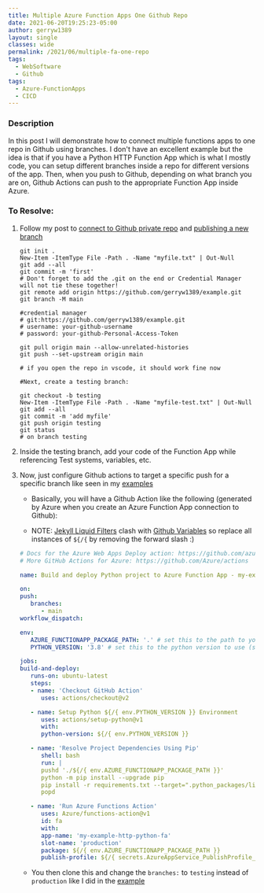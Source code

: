 ```yaml
---
title: Multiple Azure Function Apps One Github Repo
date: 2021-06-20T19:25:23-05:00
author: gerryw1389
layout: single
classes: wide
permalink: /2021/06/multiple-fa-one-repo
tags:
  - WebSoftware
  - Github
tags:
  - Azure-FunctionApps
  - CICD
---
```

<!--more-->

### Description

In this post I will demonstrate how to connect multiple functions apps to one repo in Github using branches. I don't have an excellent example but the idea is that if you have a Python HTTP Function App which is what I mostly code, you can setup different branches inside a repo for different versions of the app. Then, when you push to Github, depending on what branch you are on, Github Actions can push to the appropriate Function App inside Azure.

### To Resolve:

1. Follow my post to [connect to Github private repo](https://automationadmin.com/2018/02/connect-to-github-private-repo/) and [publishing a new branch](https://automationadmin.com/2021/03/git-publish-new-branch/)

   ```shell
   git init .
   New-Item -ItemType File -Path . -Name "myfile.txt" | Out-Null
   git add --all
   git commit -m 'first'
   # Don't forget to add the .git on the end or Credential Manager will not tie these together!
   git remote add origin https://github.com/gerryw1389/example.git
   git branch -M main

   #credential manager
   # git:https://github.com/gerryw1389/example.git
   # username: your-github-username
   # password: your-github-Personal-Access-Token

   git pull origin main --allow-unrelated-histories
   git push --set-upstream origin main

   # if you open the repo in vscode, it should work fine now

   #Next, create a testing branch:

   git checkout -b testing
   New-Item -ItemType File -Path . -Name "myfile-test.txt" | Out-Null
   git add --all
   git commit -m 'add myfile'
   git push origin testing
   git status
   # on branch testing
   ```

2. Inside the testing branch, add your code of the Function App while referencing Test systems, variables, etc.

3. Now, just configure Github actions to target a specific push for a specific branch like seen in my [examples](https://github.com/gerryw1389/python/tree/main/scripts/example-run-python-script-on-approval/.github/workflows)

   - Basically, you will have a Github Action like the following (generated by Azure when you create an Azure Function App connection to Github):

   - NOTE: [Jekyll Liquid Filters](https://jekyllrb.com/docs/liquid/filters/) clash with [Github Variables](https://docs.github.com/en/actions/learn-github-actions/variables#using-contexts-to-access-variable-values) so replace all instances of `${/{` by removing the forward slash :)

   ```yaml
   # Docs for the Azure Web Apps Deploy action: https://github.com/azure/functions-action
   # More GitHub Actions for Azure: https://github.com/Azure/actions

   name: Build and deploy Python project to Azure Function App - my-example-http-python-fa

   on:
   push:
      branches:
         - main
   workflow_dispatch:

   env:
      AZURE_FUNCTIONAPP_PACKAGE_PATH: '.' # set this to the path to your web app project, defaults to the repository root
      PYTHON_VERSION: '3.8' # set this to the python version to use (supports 3.6, 3.7, 3.8)

   jobs:
   build-and-deploy:
      runs-on: ubuntu-latest
      steps:
      - name: 'Checkout GitHub Action'
         uses: actions/checkout@v2

      - name: Setup Python ${/{ env.PYTHON_VERSION }} Environment
         uses: actions/setup-python@v1
         with:
         python-version: ${/{ env.PYTHON_VERSION }}

      - name: 'Resolve Project Dependencies Using Pip'
         shell: bash
         run: |
         pushd './${/{ env.AZURE_FUNCTIONAPP_PACKAGE_PATH }}'
         python -m pip install --upgrade pip
         pip install -r requirements.txt --target=".python_packages/lib/site-packages"
         popd

      - name: 'Run Azure Functions Action'
         uses: Azure/functions-action@v1
         id: fa
         with:
         app-name: 'my-example-http-python-fa'
         slot-name: 'production'
         package: ${/{ env.AZURE_FUNCTIONAPP_PACKAGE_PATH }}
         publish-profile: ${/{ secrets.AzureAppService_PublishProfile_684f3372 }}
   ```

   - You then clone this and change the `branches:` to `testing` instead of `production` like I did in the [example](https://github.com/gerryw1389/python/tree/main/scripts/example-run-python-script-on-approval/.github/workflows)

